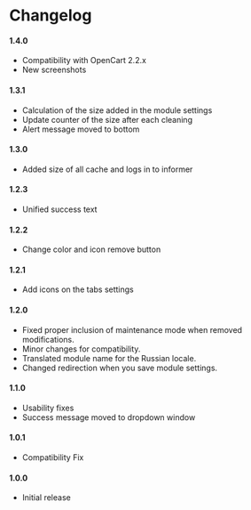 # Changelog

#### 1.4.0
* Compatibility with OpenCart 2.2.x
* New screenshots

#### 1.3.1
* Calculation of the size added in the module settings
* Update counter of the size after each cleaning
* Alert message moved to bottom

#### 1.3.0
* Added size of all cache and logs in to informer

#### 1.2.3
* Unified success text

#### 1.2.2
* Change color and icon remove button

#### 1.2.1
* Add icons on the tabs settings

#### 1.2.0
* Fixed proper inclusion of maintenance mode when removed modifications.
* Minor changes for compatibility.
* Translated module name for the Russian locale.
* Changed redirection when you save module settings.

#### 1.1.0
* Usability fixes
* Success message moved to dropdown window

#### 1.0.1
* Compatibility Fix

#### 1.0.0
* Initial release
